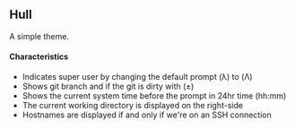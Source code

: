 ## Hull
A simple theme.

#### Characteristics
* Indicates super user by changing the default prompt (λ) to (Λ)
* Shows git branch and if the git is dirty with (±)
* Shows the current system time before the prompt in 24hr time (hh:mm)
* The current working directory is displayed on the right-side
* Hostnames are displayed if and only if we're on an SSH connection
